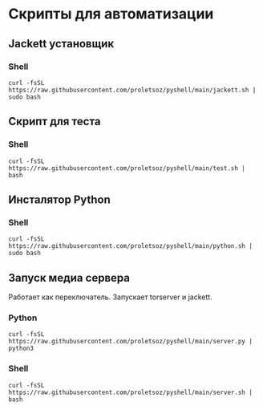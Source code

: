 # Cкрипты для автоматизации
## Jackett установщик
### Shell
```curl -fsSL https://raw.githubusercontent.com/proletsoz/pyshell/main/jackett.sh | sudo bash```
## Скрипт для теста
### Shell
```curl -fsSL https://raw.githubusercontent.com/proletsoz/pyshell/main/test.sh | bash```
## Инсталятор Python
### Shell
```curl -fsSL https://raw.githubusercontent.com/proletsoz/pyshell/main/python.sh | sudo bash```
## Запуск медиа сервера
Работает как переключатель. Запускает torserver и jackett.
### Python
```curl -fsSL https://raw.githubusercontent.com/proletsoz/pyshell/main/server.py | python3```
### Shell
```curl -fsSL https://raw.githubusercontent.com/proletsoz/pyshell/main/server.sh | bash```
